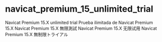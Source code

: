 # navicat_premium_15_unlimited_trial
Navicat Premium 15.X unlimited trial
Prueba ilimitada de Navicat Premium 15.X
Navicat Premium 15.X 無限測試
Navicat Premium 15.X 无限试用
Navicat Premium 15.X 無制限トライアル
